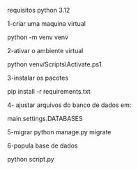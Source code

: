 requisitos  python 3.12 


1-criar uma maquina virtual 

python -m venv venv

2-ativar o ambiente virtual 

python venv/Scripts\Activate.ps1

3-instalar os pacotes

pip install -r requirements.txt


4- ajustar arquivos do banco de dados em:

main.settings.DATABASES 

5-migrar 
python manage.py migrate 

6-popula base de dados

python script.py 
